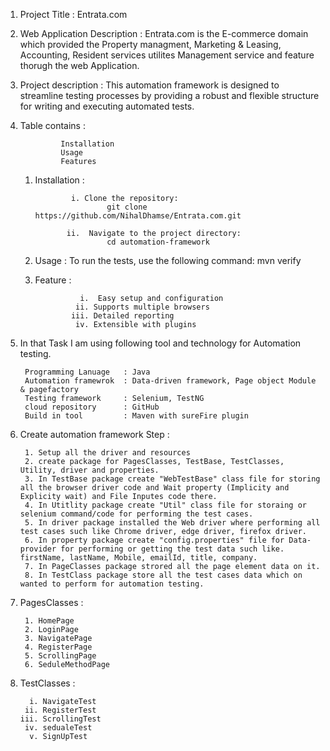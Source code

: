 1. Project Title  : Entrata.com

2. Web Application Description : Entrata.com is the E-commerce domain which provided the Property managment, Marketing & Leasing, Accounting, Resident services utilites Management service and feature thorugh the web Application.

3. Project description : This automation framework is designed to streamline testing processes by providing a robust and flexible structure for writing and executing automated tests.

4. Table contains : 

                Installation 
                Usage
                Features
   
     1. Installation :

                    i. Clone the repository:
                            git clone https://github.com/NihalDhamse/Entrata.com.git

                   ii.  Navigate to the project directory:
                            cd automation-framework

    3. Usage       :   To run the tests, use the following command:
                             mvn verify

    4. Feature     :
    
                     i.  Easy setup and configuration
                    ii. Supports multiple browsers
                   iii. Detailed reporting
                    iv. Extensible with plugins                    
            

6. In that Task I am using following tool and technology for Automation testing.  

        Programming Lanuage   : Java
        Automation framewrok  : Data-driven framework, Page object Module & pagefactory
        Testing framework     : Selenium, TestNG
        cloud repository      : GitHub
        Build in tool         : Maven with sureFire plugin


7. Create automation framework Step :

        1. Setup all the driver and resources 
        2. create package for PagesClasses, TestBase, TestClasses, Utility, driver and properties.
        3. In TestBase package create "WebTestBase" class file for storing all the browser driver code and Wait property (Implicity and Explicity wait) and File Inputes code there.
        4. In Utitlity package create "Util" class file for storaing or selenium command/code for performing the test cases.
        5. In driver package installed the Web driver where performing all test cases such like Chrome driver, edge driver, firefox driver.
        6. In property package create "config.properties" file for Data-provider for performing or getting the test data such like. firstName, lastName, Mobile, emailId, title, company.
        7. In PageClasses package strored all the page element data on it.
        8. In TestClass package store all the test cases data which on wanted to perform for automation testing.

8. PagesClasses :

        1. HomePage   
        2. LoginPage  
        3. NavigatePage
        4. RegisterPage
        5. ScrollingPage
        6. SeduleMethodPage

10. TestClasses :

          i. NavigateTest
         ii. RegisterTest
        iii. ScrollingTest
         iv. sedualeTest
          v. SignUpTest  

